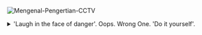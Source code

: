 ![Mengenal-Pengertian-CCTV](https://user-images.githubusercontent.com/58392246/163803663-b08e6cf9-c95b-4e93-9c06-013fac9d125b.jpg)

</p>

<details>
<summary>'Laugh in the face of danger'. Oops. Wrong One. 'Do it yourself'.</summary>
    <p align="center">
    <a href="#ǝɔϟlʍo" target="_blank">
        <img alt="Top Language" src="https://github-readme-stats.vercel.app/api/top-langs/?bg_color=00000000&layout=compact&username=muhammaddzaky&hide=html,&hide_border=true&title_color=4c566a&text_color=3b4252"/>
        <img alt="GitHub Stats" src="https://github-readme-stats.vercel.app/api?bg_color=00000000&username=muhammaddzaky&show_icons=true&hide=issues,commits&hide_border=true&icon_color=63c5ea&title_color=4c566a&text_color=3b4252"/>
    </a>
    </p>
    <details open>
    <summary></summary>
    <p align="center">
    <a href="#ǝɔϟlʍo" target="_blank">
        <img src="https://profile-counter.glitch.me/muhamamddzaky/count.svg" />
    </a>
    </p>
    </details>
    
</details>

